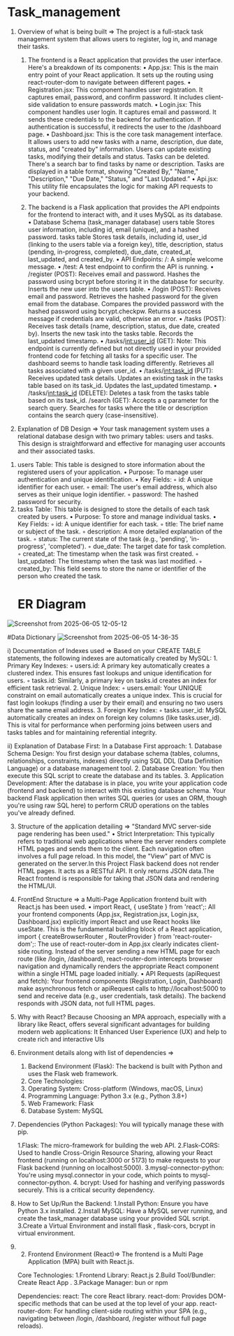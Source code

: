 # Task_management

1) Overview of what is being built => The project is a full-stack task management system that allows users to register, log in, and manage their tasks.

    1) The frontend is a React application that provides the user interface. Here's a breakdown of its components:
    • App.jsx: This is the main entry point of your React application. It sets up the routing using react-router-dom to navigate between different pages.
    • Registration.jsx: This component handles user registration.  It captures email, password, and confirm password. It includes client-side validation to ensure passwords match.
    • Login.jsx: This component handles user login. It captures email and password. It sends these credentials to the backend for authentication. If authentication is successful, it redirects the user to the /dashboard page.
    • Dashboard.jsx: This is the core task management interface. It allows users to add new tasks with a name, description, due date, status, and "created by" information. Users can update existing tasks, modifying their details and status. Tasks can be deleted. There's a search bar to find tasks by name or description. Tasks are displayed in a table format, showing "Created By," "Name," "Description," "Due Date," "Status," and "Last Updated.”
    • Api.jsx: This utility file encapsulates the logic for making API requests to your backend.

     2)   The backend is a Flask application that provides the API endpoints for the frontend to 	interact with, and it uses MySQL as its database.
    • Database Schema (task_manager database) users table Stores user information, including id, email (unique), and a hashed password. tasks table Stores task details, including id, user_id (linking to the users table via a foreign key), title, description, status (pending, in-progress, completed), due_date, created_at, last_updated, and created_by.
    • API Endpoints: /: A simple welcome message. 
    • /test: A test endpoint to confirm the API is running. 
    • /register (POST): Receives email and password. Hashes the password using bcrypt before storing it in the database for security. Inserts the new user into the users table. 
    • /login (POST): Receives email and password. Retrieves the hashed password for the given email from the database. Compares the provided password with the hashed password using bcrypt.checkpw. Returns a success message if credentials are valid, otherwise an error. 
    • /tasks (POST): Receives task details (name, description, status, due date, created by). Inserts the new task into the tasks table. Records the last_updated timestamp. 
    • /tasks/<int:user_id> (GET): Note: This endpoint is currently defined but not directly used in your provided frontend code for fetching all tasks for a specific user. The dashboard seems to handle task loading differently. Retrieves all tasks associated with a given user_id. 
    • /tasks/<int:task_id> (PUT): Receives updated task details. Updates an existing task in the tasks table based on its task_id. Updates the last_updated timestamp. 
    • /tasks/<int:task_id> (DELETE): Deletes a task from the tasks table based on its task_id. /search (GET): Accepts a q parameter for the search query. Searches for tasks where the title or description contains the search query (case-insensitive).


2) Explanation of DB Design => Your task management system uses a relational database design with two primary tables: users and tasks. This design is straightforward and effective for managing user accounts and their associated tasks.

1. users Table: This table is designed to store information about the registered users of your application.
    • Purpose: To manage user authentication and unique identification. 
    • Key Fields: 
        ◦ id: A unique identifier for each user. 
        ◦ email: The user's email address, which also serves as their unique login identifier. 
        ◦ password: The hashed password for security. 
2. tasks Table: This table is designed to store the details of each task created by users.
    • Purpose: To store and manage individual tasks. 
    • Key Fields: 
        ◦ id: A unique identifier for each task. 
        ◦ title: The brief name or subject of the task. 
        ◦ description: A more detailed explanation of the task. 
        ◦ status: The current state of the task (e.g., 'pending', 'in-progress', 'completed'). 
        ◦ due_date: The target date for task completion. 
        ◦ created_at: The timestamp when the task was first created. 
        ◦ last_updated: The timestamp when the task was last modified. 
        ◦ created_by: This field seems to store the name or identifier of the person who created the task.
    # ER Diagram
  
![Screenshot from 2025-06-05 12-05-12](https://github.com/user-attachments/assets/5fb785cb-6e35-4a49-8292-54b532201b22)

   #Data Dictionary
    ![Screenshot from 2025-06-05 14-36-35](https://github.com/user-attachments/assets/c349ba78-f94c-4410-bae5-4808a94eb1e3)

i) Documentation of Indexes used => Based on your CREATE TABLE statements, the following indexes are automatically created by MySQL:
    1. Primary Key Indexes:
        ◦ users.id: A primary key automatically creates a clustered index. This ensures fast lookups and unique identification for users. 
        ◦ tasks.id: Similarly, a primary key on tasks.id creates an index for efficient task retrieval. 
    2. Unique Index:
        ◦ users.email: Your UNIQUE constraint on email automatically creates a unique index. This is crucial for fast login lookups (finding a user by their email) and ensuring no two users share the same email address. 
    3. Foreign Key Index:
        ◦ tasks.user_id: MySQL automatically creates an index on foreign key columns (like tasks.user_id). This is vital for performance when performing joins between users and tasks tables and for maintaining referential integrity.

ii) Explanation of Database First: In a Database First approach:
    1. Database Schema Design: You first design your database schema (tables, columns, relationships, constraints, indexes) directly using SQL DDL (Data Definition Language) or a database management tool. 
    2. Database Creation: You then execute this SQL script to create the database and its tables. 
    3. Application Development: After the database is in place, you write your application code (frontend and backend) to interact with this existing database schema. Your backend Flask application then writes SQL queries (or uses an ORM, though you're using raw SQL here) to perform CRUD operations on the tables you've already defined.



3) Structure of the application detailing => "Standard MVC server-side page rendering has been used."
    • Strict Interpretation: This typically refers to traditional web applications where the server renders complete HTML pages and sends them to the client. Each navigation often involves a full page reload. In this model, the "View" part of MVC is generated on the server.In this Project Flask backend does not render HTML pages. It acts as a RESTful API. It only returns JSON data.The React frontend is responsible for taking that JSON data and rendering the HTML/UI.


4) FrontEnd Structure =>  a Multi-Page Application frontend built with React.js has been used.
     • import React, { useState } from 'react';: All your frontend components (App.jsx, Registration.jsx, Login.jsx, Dashboard.jsx) explicitly import React and use React hooks like useState. This is the fundamental building block of a React application, import { createBrowserRouter , RouterProvider } from 'react-router-dom';: The use of react-router-dom in App.jsx clearly indicates client-side routing. Instead of the server sending a new HTML page for each route (like /login, /dashboard), react-router-dom intercepts browser navigation and dynamically renders the appropriate React component within a single HTML page loaded initially.
    • API Requests (apiRequest and fetch): Your frontend components (Registration, Login, Dashboard) make asynchronous fetch or apiRequest calls to http://localhost:5000 to send and receive data (e.g., user credentials, task details). The backend responds with JSON data, not full HTML pages.

5) Why with React?
   Because Choosing an MPA approach, especially with a library like React, offers several significant advantages for building modern web applications: It Enhanced User Experience (UX) and help to create rich and interactive UIs


6) Environment details along with list of dependencies =>
   1. Backend Environment (Flask): The backend is built with Python and uses the Flask web framework.
   2. Core Technologies:
   3. Operating System: Cross-platform (Windows, macOS, Linux)
   4. Programming Language: Python 3.x (e.g., Python 3.8+)
   5. Web Framework: Flask
   6. Database System: MySQL
  
7) Dependencies (Python Packages): You will  typically manage these with pip.

    1.Flask: The micro-framework for building the web API.
    2.Flask-CORS: Used to handle Cross-Origin Resource Sharing, allowing your React frontend (running on localhost:3000 or 5173) to make requests to your Flask backend (running on 
      localhost:5000). 
    3.mysql-connector-python: You're using mysql.connector in your code, which points to mysql-connector-python.
    4. bcrypt: Used for hashing and verifying passwords securely. This is a critical security dependency.

8) How to Set Up/Run the Backend:
    1.Install Python: Ensure you have Python 3.x installed.
    2.Install MySQL: Have a MySQL server running, and create the task_manager database using your provided SQL script.
    3.Create a Virtual Environment and install flask , flask-cors, bcrypt in virtual environment.

9) 2. Frontend Environment (React)=> The frontend is a Multi Page Application (MPA) built with React.js.

    Core Technologies:
        1.Frontend Library: React.js
        2.Build Tool/Bundler: Create React App .
        3.Package Manager: bun or npm

   Dependencies:
        react: The core React library.
        react-dom: Provides DOM-specific methods that can be used at the top level of your app.
        react-router-dom: For handling client-side routing within your SPA (e.g., navigating between /login, /dashboard, /register without full page reloads).




